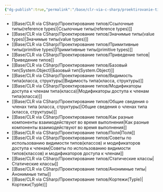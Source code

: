 ```yaml
---
{"dg-publish":true,"permalink":"/base/clr-via-c-sharp/proektirovanie-tipov/tipy/"}
---
```



- [[Base/CLR via CSharp/Проектирование типов/Ссылочные типы(reference types)\|Ссылочные типы(reference types)]]
- [[Base/CLR via CSharp/Проектирование типов/Значимые типы(value types)\|Значимые типы(value types)]]
- [[Base/CLR via CSharp/Проектирование типов/Примитивные типы(primitive types)\|Примитивные типы(primitive types)]]
- [[Base/CLR via CSharp/Проектирование типов/Приведение типов\|Приведение типов]]
- [[Base/CLR via CSharp/Проектирование типов/Базовый тип(System.Object)\|Базовый тип(System.Object)]]
- [[Base/CLR via CSharp/Проектирование типов/Видимость типа(класса, структуры)\|Видимость типа(класса, структуры)]]
- [[Base/CLR via CSharp/Проектирование типов/Модификаторы доступа к членам типа(класса)\|Модификаторы доступа к членам типа(класса)]]
- [[Base/CLR via CSharp/Проектирование типов/Общие сведения о членах типа (класса, структуры)\|Общие сведения о членах типа (класса, структуры)]]
- [[Base/CLR via CSharp/Проектирование типов/Как разные компоненты взаимодействуют во время выполнения\|Как разные компоненты взаимодействуют во время выполнения]]
- [[Base/CLR via CSharp/Проектирование типов/Поля\|Поля]]
- [[Base/CLR via CSharp/Проектирование типов/Советы по использованию видимости типов(классов) и модификаторов доступа к членам\|Советы по использованию видимости типов(классов) и модификаторов доступа к членам]]
- [[Base/CLR via CSharp/Проектирование типов/Статические классы\|Статические классы]]
- [[Base/CLR via CSharp/Проектирование типов/Анонимные типы\|Анонимные типы]]
- [[Base/CLR via CSharp/Проектирование типов/Кортежи(Typle)\|Кортежи(Typle)]]